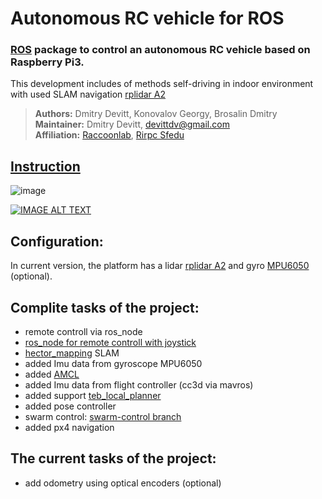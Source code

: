 # Autonomous RC vehicle for ROS
### [ROS](http://www.ros.org/) package to control an autonomous RC vehicle based on Raspberry Pi3.

This development includes of methods self-driving in indoor environment with used SLAM navigation [rplidar A2](https://www.slamtec.com/en/Lidar/A2#)
 > **Authors:** Dmitry Devitt, Konovalov Georgy, Brosalin Dmitry<br/>
 > **Maintainer:** Dmitry Devitt, devittdv@gmail.com <br/>
 > **Affiliation:** [Raccoonlab](http://Raccoonlab.org), [Rirpc Sfedu](http://rirpc.ru)

## [Instruction](https://github.com/GigaFlopsis/rc_car_ros/wiki)<br/>
![image](https://preview.ibb.co/mCggs7/car.png)<br/>

[![IMAGE ALT TEXT](http://img.youtube.com/vi/0fmgQAftFPY/0.jpg)](http://www.youtube.com/watch?v=0fmgQAftFPY "ROS Autonomous Navigation stack on RC car")

## Configuration:
In current version, the platform has a lidar [rplidar A2](https://www.slamtec.com/en/Lidar/A2#) and gyro [MPU6050](https://playground.arduino.cc/Main/MPU-6050) (optional).

## Complite tasks of the project:
* remote controll via ros_node
* [ros_node for remote controll with joystick](https://github.com/turtlebot/turtlebot/tree/kinetic/turtlebot_teleop)
* [hector_mapping](http://wiki.ros.org/hector_mapping) SLAM
* added Imu data from gyroscope MPU6050
* added [AMCL](http://wiki.ros.org/amcl)
* added Imu data from flight controller (cc3d via mavros)
* added support [teb_local_planner](http://wiki.ros.org/teb_local_planner)
* added pose controller
* swarm control: [swarm-control branch](https://github.com/GigaFlopsis/rc_car_ros/tree/swarm-control)
* added px4 navigation

## The current tasks of the project:
* add odometry using optical encoders (optional)
